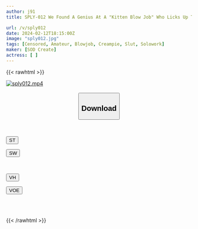 ```yaml
---
author: j91
title: SPLY-012 We Found A Genius At A "Kitten Blow Job" Who Licks Up The Back Muscles With The Tip Of His Tongue At A Con Cafe In Ikebukuro! A Virgin Whose Reason Has Collapsed Due To The Way He Teases Her Like A God Goes Out Of Control And Vomits His Cum In Her Throat…But With Motherly Tenderness, He Firmly Holds Her Vagina! ! Kirari Kaede

url: /v/sply012
date: 2024-02-12T18:15:00Z
image: "sply012.jpg"
tags: [Censored, Amateur, Blowjob, Creampie, Slut, Solowork]
maker: [SOD Create]
actress: [ ]
---
```



{{< rawhtml >}}

<div class="video" data-videoid="kzY08lX8XrTO19j">
    <a href="javascript:;">
        <img src="/v/sply012/sply012.jpg" width="WIDTH" height="HEIGHT" alt="sply012.mp4" loading="lazy">
    </a>
</div>

<script type="text/javascript" src="https://j91.asia/asset/on-demand-st.js"></script>

<br>
  <link rel="stylesheet" href="https://j91.asia/asset/bs5.css">
  
  <center>
  <button class="btn btn-primary" type="button" data-bs-toggle="collapse" data-bs-target=".multi-collapse" aria-expanded="false" aria-controls="multiCollapseExample1 multiCollapseExample2"><h2>Download</h2></button></center>
</p>
<div class="row">
  <div class="col">
    <div class="collapse multi-collapse" id="multiCollapseExample1">
      <div class="card card-body">
	      	      <br>
<div class="buttons">  
<p><a href="https://streamtape.to/v/kzY08lX8XrTO19j" target="_blank"><button class="btn-hover color-3"><i class="fa fa-download"></i> ST</button></a></p>
<p><a href="https://cdnwish.com/fsog5kkj5cqn" target="_blank"><button class="btn-hover color-2"><i class="fa fa-download"></i> SW</button></a></p></div>
    </div>
  </div>
</div>
  <div class="col">
    <div class="collapse multi-collapse" id="multiCollapseExample2">
      <div class="card card-body">
	      <br>
<div class="buttons">
<p><a href="https://vidhidepro.com/f/coylhz1cupcg"><button class="btn-hover color-9"><i class="fa fa-download"></i> VH</button></a></p>
<p><a href="https://voe.sx/pbge3pvgn0uf"><button class="btn-hover color-8"><i class="fa fa-download"></i> VOE</button></a></p></div>
<br><br>
      </div>
    </div>
  </div>
</div>

{{< /rawhtml >}}